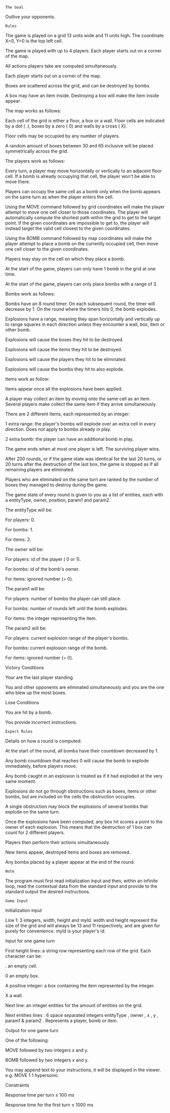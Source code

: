  	The Goal

Outlive your opponents.

 	Rules

The game is played on a grid 13 units wide and 11 units high. The coordinate X=0, Y=0 is the top left cell.

The game is played with up to 4 players. Each player starts out on a corner of the map.

All actions players take are computed simultaneously.

Each player starts out on a corner of the map.

Boxes are scattered across the grid, and can be destroyed by bombs.

A box may have an item inside. Destroying a box will make the item inside appear .

The map works as follows:

Each cell of the grid is either a floor, a box or a wall. Floor cells are indicated by a dot ( .), boxes by a zero ( 0) and walls by a cross ( X).

Floor cells may be occupied by any number of players.

A random amount of boxes between 30 and 65 inclusive will be placed symmetrically across the grid.

The players work as follows:

Every turn, a player may move horizontally or vertically to an adjacent floor cell. If a bomb is already occupying that cell, the player won't be able to move there.

Players can occupy the same cell as a bomb only when the bomb appears on the same turn as when the player enters the cell.

Using the MOVE command followed by grid coordinates will make the player attempt to move one cell closer to those coordinates. The player will automatically compute the shortest path within the grid to get to the target point. If the given coordinates are impossible to get to, the player will instead target the valid cell closest to the given coordinates.

Using the BOMB command followed by map coordinates will make the player attempt to place a bomb on the currently occupied cell, then move one cell closer to the given coordinates.

Players may stay on the cell on which they place a bomb.

At the start of the game, players can only have 1 bomb in the grid at one time.

At the start of the game, players can only place bombs with a range of 3.

Bombs work as follows:

Bombs have an 8 round timer. On each subsequent round, the timer will decrease by 1. On the round where the timers hits 0, the bomb explodes.

Explosions have a range, meaning they span horizontally and vertically up to range squares in each direction unless they encounter a wall, box, item or other bomb.

Explosions will cause the boxes they hit to be destroyed.

Explosions will cause the items they hit to be destroyed.

Explosions will cause the players they hit to be eliminated.

Explosions will cause the bombs they hit to also explode.

Items work as follow:

Items appear once all the explosions have been applied.

A player may collect an item by moving onto the same cell as an item. Several players make collect the same item if they arrive simultaneously.

There are 2 different items, each represented by an integer:

1 extra range: the player's bombs will explode over an extra cell in every direction. Does not apply to bombs already in play.

2 extra bomb: the player can have an additional bomb in play.

The game ends when at most one player is left. The surviving player wins.

After 200 rounds, or if the game state was identical for the last 20 turns, or 20 turns after the destruction of the last box, the game is stopped as if all remaining players are eliminated.

Players who are eliminated on the same turn are ranked by the number of boxes they managed to destroy during the game.

The game state of every round is given to you as a list of entities, each with a entityType, owner, position, param1 and param2.

The entityType will be:

For players: 0.

For bombs: 1.

For items: 2.

The owner will be:

For players: id of the player ( 0 or 1).

For bombs: id of the bomb's owner.

For items: ignored number (= 0).

The param1 will be:

For players: number of bombs the player can still place.

For bombs: number of rounds left until the bomb explodes.

For items: the integer representing the item.

The param2 will be:

For players: current explosion range of the player's bombs.

For bombs: current explosion range of the bomb.

For items: ignored number (= 0).
 
Victory Conditions

Your are the last player standing.

You and other opponents are eliminated simultaneously and you are the one who blew up the most boxes.
 
Lose Conditions

You are hit by a bomb.

You provide incorrect instructions.

 	Expert Rules

Details on how a round is computed:

At the start of the round, all bombs have their countdown decreased by 1.

Any bomb countdown that reaches 0 will cause the bomb to explode immediately, before players move.

Any bomb caught in an explosion is treated as if it had exploded at the very same moment.

Explosions do not go through obstructions such as boxes, items or other bombs, but are included on the cells the obstruction occupies.

A single obstruction may block the explosions of several bombs that explode on the same turn.

Once the explosions have been computed, any box hit scores a point to the owner of each explosion. This means that the destruction of 1 box can count for 2 different players.

Players then perform their actions simultaneously.

New items appear, destroyed items and boxes are removed.

Any bombs placed by a player appear at the end of the round.

 	Note

The program must first read initialization input and then, within an infinite loop, read the contextual data from the standard input and provide to the standard output the desired instructions.

 	Game Input

Initialization input

Line 1: 3 integers, width, height and myId. width and height represent the size of the grid and will always be 13 and 11 respectively, and are given for purely for convenience. myId is your player's id.

Input for one game turn

First height lines: a string row representing each row of the grid. Each character can be:

. an empty cell.

0 an empty box.

A positive integer: a box containing the item represented by the integer.

X a wall.

Next line: an integer entities for the amount of entities on the grid.

Next entities lines : 6 space separated integers entityType , owner , x , y , param1 & param2 . Represents a player, bomb or item.

Output for one game turn

One of the following:

MOVE followed by two integers x and y.

BOMB followed by two integers x and y.

You may append text to your instructions, it will be displayed in the viewer. e.g. MOVE 1 1 hypersonic.

Constraints

Response time per turn ≤ 100 ms

Response time for the first turn ≤ 1000 ms